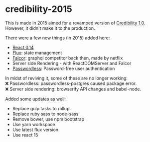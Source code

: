 # credibility-2015

This is made in 2015 aimed for a revamped version of [Credibility 1.0](https://github.com/credibilitynews/credibility-webpy). However, it didn't make it to the production.


There were a few new things (in 2015) added here:
- [React 0.14](https://reactjs.org/blog/2015/10/07/react-v0.14.html)
- [Flux](https://facebook.github.io/flux/): state management
- [Falcor](https://netflix.github.io/falcor/): graphql competitor back then, made by netflix
- Server side Rendering - with ReactDOMServer and Falcor 
- [Passwordless](https://www.npmjs.com/package/passwordless): Password-free user authentication

In midst of reviving it, some of these are no longer working:  
❌ Passwordless: passwordless-postgres caused package error.  
❌ Server side rendering: browserify API changes and babel-node.  

Added some updates as well:
- Replace gulp tasks to rollup   
- Replace ruby sass to node-sass  
- Remove bower, use npm bootstrap  
- Use yarn workspace  
- Use latest flux version  
- Use react 15  
 

